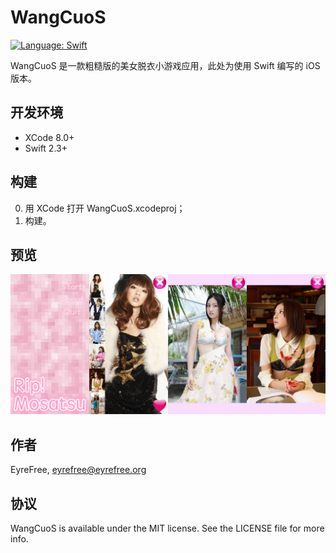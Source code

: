 # WangCuoS

[![Language: Swift](https://img.shields.io/badge/language-swift-orange.svg)]()

WangCuoS 是一款粗糙版的美女脱衣小游戏应用，此处为使用 Swift 编写的 iOS 版本。

## 开发环境

- XCode 8.0+
- Swift 2.3+

## 构建

0. 用 XCode 打开 WangCuoS.xcodeproj；
1. 构建。

## 预览

![](assets/screenshot.png)

## 作者

EyreFree, eyrefree@eyrefree.org

## 协议

WangCuoS is available under the MIT license. See the LICENSE file for more info.
